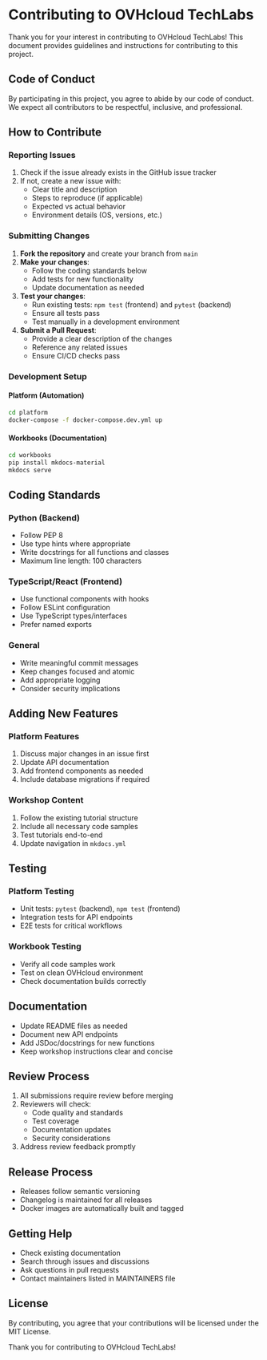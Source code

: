 # Contributing to OVHcloud TechLabs

Thank you for your interest in contributing to OVHcloud TechLabs! This document provides guidelines and instructions for contributing to this project.

## Code of Conduct

By participating in this project, you agree to abide by our code of conduct. We expect all contributors to be respectful, inclusive, and professional.

## How to Contribute

### Reporting Issues

1. Check if the issue already exists in the GitHub issue tracker
2. If not, create a new issue with:
   - Clear title and description
   - Steps to reproduce (if applicable)
   - Expected vs actual behavior
   - Environment details (OS, versions, etc.)

### Submitting Changes

1. **Fork the repository** and create your branch from `main`
2. **Make your changes**:
   - Follow the coding standards below
   - Add tests for new functionality
   - Update documentation as needed
3. **Test your changes**:
   - Run existing tests: `npm test` (frontend) and `pytest` (backend)
   - Ensure all tests pass
   - Test manually in a development environment
4. **Submit a Pull Request**:
   - Provide a clear description of the changes
   - Reference any related issues
   - Ensure CI/CD checks pass

### Development Setup

#### Platform (Automation)
```bash
cd platform
docker-compose -f docker-compose.dev.yml up
```

#### Workbooks (Documentation)
```bash
cd workbooks
pip install mkdocs-material
mkdocs serve
```

## Coding Standards

### Python (Backend)
- Follow PEP 8
- Use type hints where appropriate
- Write docstrings for all functions and classes
- Maximum line length: 100 characters

### TypeScript/React (Frontend)
- Use functional components with hooks
- Follow ESLint configuration
- Use TypeScript types/interfaces
- Prefer named exports

### General
- Write meaningful commit messages
- Keep changes focused and atomic
- Add appropriate logging
- Consider security implications

## Adding New Features

### Platform Features
1. Discuss major changes in an issue first
2. Update API documentation
3. Add frontend components as needed
4. Include database migrations if required

### Workshop Content
1. Follow the existing tutorial structure
2. Include all necessary code samples
3. Test tutorials end-to-end
4. Update navigation in `mkdocs.yml`

## Testing

### Platform Testing
- Unit tests: `pytest` (backend), `npm test` (frontend)
- Integration tests for API endpoints
- E2E tests for critical workflows

### Workbook Testing
- Verify all code samples work
- Test on clean OVHcloud environment
- Check documentation builds correctly

## Documentation

- Update README files as needed
- Document new API endpoints
- Add JSDoc/docstrings for new functions
- Keep workshop instructions clear and concise

## Review Process

1. All submissions require review before merging
2. Reviewers will check:
   - Code quality and standards
   - Test coverage
   - Documentation updates
   - Security considerations
3. Address review feedback promptly

## Release Process

- Releases follow semantic versioning
- Changelog is maintained for all releases
- Docker images are automatically built and tagged

## Getting Help

- Check existing documentation
- Search through issues and discussions
- Ask questions in pull requests
- Contact maintainers listed in MAINTAINERS file

## License

By contributing, you agree that your contributions will be licensed under the MIT License.

Thank you for contributing to OVHcloud TechLabs!